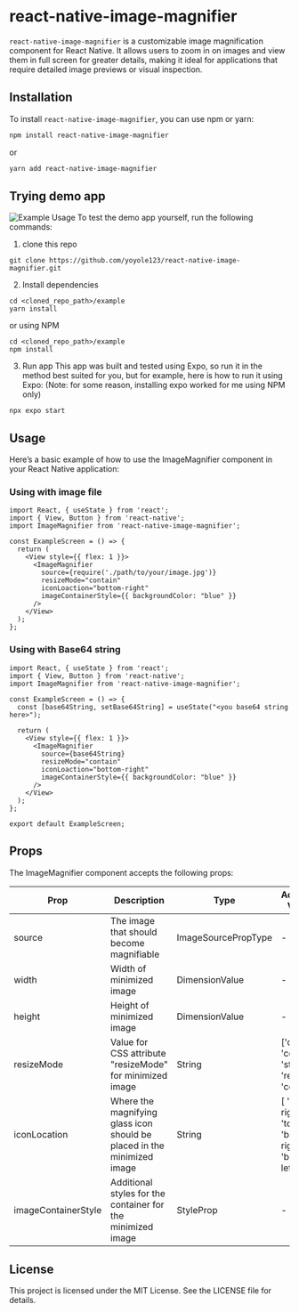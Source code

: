 # react-native-image-magnifier

`react-native-image-magnifier` is a customizable image magnification component for React Native. It allows users to zoom in on images and view them in full screen for greater details, making it ideal for applications that require detailed image previews or visual inspection.

## Installation

To install `react-native-image-magnifier`, you can use npm or yarn:

```bash
npm install react-native-image-magnifier
```
or

```bash
yarn add react-native-image-magnifier
```
## Trying demo app
![Example Usage]([https://github.com/yoyole123/react-native-image-magnifier/blob/master/demo.gif](https://raw.githubusercontent.com/yoyole123/react-native-image-magnifier/main/demo.gif))
To test the demo app yourself, run the following commands: 
1. clone this repo
```shell
git clone https://github.com/yoyole123/react-native-image-magnifier.git
```

2. Install dependencies
```shell
cd <cloned_repo_path>/example
yarn install
```
or using NPM
```shell
cd <cloned_repo_path>/example
npm install
```

3. Run app
This app was built and tested using Expo, so run it in the method best suited for you, but for example, here is how to run it using Expo:
(Note: for some reason, installing expo worked for me using NPM only)
```shell
npx expo start
```

## Usage
Here’s a basic example of how to use the ImageMagnifier component in your React Native application:

### Using with image file
```tsx
import React, { useState } from 'react';
import { View, Button } from 'react-native';
import ImageMagnifier from 'react-native-image-magnifier';

const ExampleScreen = () => {
  return (
    <View style={{ flex: 1 }}>
      <ImageMagnifier
        source={require('./path/to/your/image.jpg')}
        resizeMode="contain"
        iconLoaction="bottom-right"
        imageContainerStyle={{ backgroundColor: "blue" }}
      />
    </View>
  );
};
```

### Using with Base64 string 
```tsx
import React, { useState } from 'react';
import { View, Button } from 'react-native';
import ImageMagnifier from 'react-native-image-magnifier';

const ExampleScreen = () => {
  const [base64String, setBase64String] = useState("<you base64 string here>");

  return (
    <View style={{ flex: 1 }}>
      <ImageMagnifier
        source={base64String}
        resizeMode="contain"
        iconLoaction="bottom-right"
        imageContainerStyle={{ backgroundColor: "blue" }}
      />
    </View>
  );
};

export default ExampleScreen;
```

## Props
The ImageMagnifier component accepts the following props:

| Prop                | Description                 | Type                 | Accepted Values | Defalt Value  |
| -------------       | -------------        | -------------        | -------------   | ------------- |
| source              | The image that should become magnifiable  | ImageSourcePropType  | -               |
| width               | Width of minimized image       | DimensionValue       | -               | 100%
| height              | Height of minimized image       | DimensionValue       | -               | 100%
| resizeMode          | Value for CSS attribute "resizeMode" for minimized image               | String               | ['cover', 'contain', 'stretch, 'repeat', 'center'] | 'cover'
| iconLocation        | Where the magnifying glass icon should be placed in the minimized image              | String               | [ 'top-right', 'top-left', 'bottom-right', 'bottom-left' ] | 'bottom-right'
| imageContainerStyle | Additional styles for the container for the minimized image            | StyleProp            | - | {}

## License
This project is licensed under the MIT License. See the LICENSE file for details.
